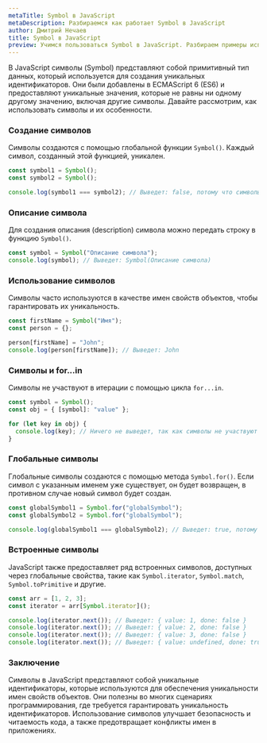 ```yaml
---
metaTitle: Symbol в JavaScript
metaDescription: Разбираемся как работает Symbol в JavaScript
author: Дмитрий Нечаев
title: Symbol в JavaScript
preview: Учимся пользоваться Symbol в JavaScript. Разбираем примеры использования
---
```


В JavaScript символы (Symbol) представляют собой примитивный тип данных, который используется для создания уникальных идентификаторов. Они были добавлены в ECMAScript 6 (ES6) и предоставляют уникальные значения, которые не равны ни одному другому значению, включая другие символы. Давайте рассмотрим, как использовать символы и их особенности.

### Создание символов

Символы создаются с помощью глобальной функции `Symbol()`. Каждый символ, созданный этой функцией, уникален.

```jsx
const symbol1 = Symbol();
const symbol2 = Symbol();

console.log(symbol1 === symbol2); // Выведет: false, потому что символы уникальны

```

### Описание символа

Для создания описания (description) символа можно передать строку в функцию `Symbol()`.

```jsx
const symbol = Symbol("Описание символа");
console.log(symbol); // Выведет: Symbol(Описание символа)

```

### Использование символов

Символы часто используются в качестве имен свойств объектов, чтобы гарантировать их уникальность.

```jsx
const firstName = Symbol("Имя");
const person = {};

person[firstName] = "John";
console.log(person[firstName]); // Выведет: John

```

### Символы и for...in

Символы не участвуют в итерации с помощью цикла `for...in`.

```jsx
const symbol = Symbol();
const obj = { [symbol]: "value" };

for (let key in obj) {
  console.log(key); // Ничего не выведет, так как символы не участвуют в итерации
}

```

### Глобальные символы

Глобальные символы создаются с помощью метода `Symbol.for()`. Если символ с указанным именем уже существует, он будет возвращен, в противном случае новый символ будет создан.

```jsx
const globalSymbol1 = Symbol.for("globalSymbol");
const globalSymbol2 = Symbol.for("globalSymbol");

console.log(globalSymbol1 === globalSymbol2); // Выведет: true, потому что символы с одинаковым именем равны

```

### Встроенные символы

JavaScript также предоставляет ряд встроенных символов, доступных через глобальные свойства, такие как `Symbol.iterator`, `Symbol.match`, `Symbol.toPrimitive` и другие.

```jsx
const arr = [1, 2, 3];
const iterator = arr[Symbol.iterator]();

console.log(iterator.next()); // Выведет: { value: 1, done: false }
console.log(iterator.next()); // Выведет: { value: 2, done: false }
console.log(iterator.next()); // Выведет: { value: 3, done: false }
console.log(iterator.next()); // Выведет: { value: undefined, done: true }

```

### Заключение

Символы в JavaScript представляют собой уникальные идентификаторы, которые используются для обеспечения уникальности имен свойств объектов. Они полезны во многих сценариях программирования, где требуется гарантировать уникальность идентификаторов. Использование символов улучшает безопасность и читаемость кода, а также предотвращает конфликты имен в приложениях.